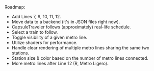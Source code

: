 Roadmap:

- Add Lines 7, 9, 10, 11, 12.
- Move data to a backend (it's in JSON files right now).
- CapsuleTraveler follows (approximately) real-life schedule.
- Select a train to follow.
- Toggle visibility of a given metro line.
- Utilize shaders for performance.
- Handle clear rendering of multiple metro lines sharing the same two stations.
- Station size & color based on the number of metro lines connected.
- More metro lines after Line 12 (R, Metro Ligero).

